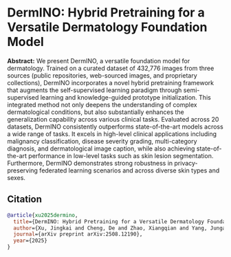 # DermINO: Hybrid Pretraining for a Versatile Dermatology Foundation Model 

**Abstract:** We present DermINO, a versatile foundation model for dermatology. Trained on a curated dataset of 432,776 images from three sources (public repositories, web-sourced images, and proprietary collections), DermINO incorporates a novel hybrid pretraining framework that augments the self-supervised learning paradigm through semi-supervised learning and knowledge-guided prototype initialization. 
This integrated method not only deepens the understanding of complex dermatological conditions, but also substantially enhances the generalization capability across various clinical tasks. 
Evaluated across 20 datasets, DermINO consistently outperforms state-of-the-art models across a wide range of tasks. It excels in high-level clinical applications including malignancy classification, disease severity grading, multi-category diagnosis, and dermatological image caption, while also achieving state-of-the-art performance in low-level tasks such as skin lesion segmentation. Furthermore, DermINO demonstrates strong robustness in privacy-preserving federated learning scenarios and across diverse skin types and sexes. 


## Citation
```bibtex
@article{xu2025dermino,
  title={DermINO: Hybrid Pretraining for a Versatile Dermatology Foundation Model},
  author={Xu, Jingkai and Cheng, De and Zhao, Xiangqian and Yang, Jungang and Wang, Zilong and Jiang, Xinyang and Luo, Xufang and Chen, Lili and Ning, Xiaoli and Li, Chengxu and others},
  journal={arXiv preprint arXiv:2508.12190},
  year={2025}
}
```
